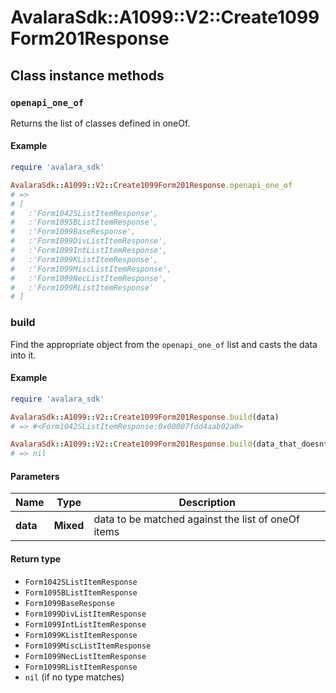 # AvalaraSdk::A1099::V2::Create1099Form201Response

## Class instance methods

### `openapi_one_of`

Returns the list of classes defined in oneOf.

#### Example

```ruby
require 'avalara_sdk'

AvalaraSdk::A1099::V2::Create1099Form201Response.openapi_one_of
# =>
# [
#   :'Form1042SListItemResponse',
#   :'Form1095BListItemResponse',
#   :'Form1099BaseResponse',
#   :'Form1099DivListItemResponse',
#   :'Form1099IntListItemResponse',
#   :'Form1099KListItemResponse',
#   :'Form1099MiscListItemResponse',
#   :'Form1099NecListItemResponse',
#   :'Form1099RListItemResponse'
# ]
```

### build

Find the appropriate object from the `openapi_one_of` list and casts the data into it.

#### Example

```ruby
require 'avalara_sdk'

AvalaraSdk::A1099::V2::Create1099Form201Response.build(data)
# => #<Form1042SListItemResponse:0x00007fdd4aab02a0>

AvalaraSdk::A1099::V2::Create1099Form201Response.build(data_that_doesnt_match)
# => nil
```

#### Parameters

| Name | Type | Description |
| ---- | ---- | ----------- |
| **data** | **Mixed** | data to be matched against the list of oneOf items |

#### Return type

- `Form1042SListItemResponse`
- `Form1095BListItemResponse`
- `Form1099BaseResponse`
- `Form1099DivListItemResponse`
- `Form1099IntListItemResponse`
- `Form1099KListItemResponse`
- `Form1099MiscListItemResponse`
- `Form1099NecListItemResponse`
- `Form1099RListItemResponse`
- `nil` (if no type matches)

